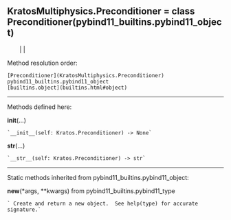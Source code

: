   
**KratosMultiphysics.Preconditioner** = class
Preconditioner(pybind11_builtins.pybind11_object)  
---  
`    `|   |

Method resolution order:

    [Preconditioner](KratosMultiphysics.Preconditioner)
    pybind11_builtins.pybind11_object
    [builtins.object](builtins.html#object)

* * *

Methods defined here:  

**__init__**(...)

    `__init__(self: Kratos.Preconditioner) -> None`

**__str__**(...)

    `__str__(self: Kratos.Preconditioner) -> str`

* * *

Static methods inherited from pybind11_builtins.pybind11_object:  

**__new__**(*args, **kwargs) from pybind11_builtins.pybind11_type

    ` Create and return a new object.  See help(type) for accurate signature.`

